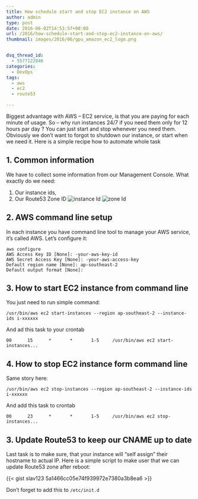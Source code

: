 ```yaml
---
title: How schedule start and stop EC2 instance on AWS
author: admin
type: post
date: 2016-06-02T14:53:57+00:00
url: /2016/how-schedule-start-and-stop-ec2-instance-on-aws/
thumbnail: images/2016/06/gpu_amazon_ec2_logo.png


dsq_thread_id:
  - 5577122846
categories:
  - DevOps
tags:
  - aws
  - ec2
  - route53

---
```

Biggest advantage with AWS &#8211; EC2 service, is that you are paying for each minute of usage. So &#8211; why run instances 24/7 if you need them only for 12 hours par day ? You can just start and stop whenever you need them. Obviously we don&#8217;t want to forgot to shutdown our instance, or start when we need it. Here is a simple recipe how to automate whole task

<!--more-->

## 1. Common information

We have to collect some information from our Management Console. What exactly do we need:

  1. Our instance ids,
  2. Our Route53 Zone ID
![instance Id](../../images/2016/06/ec2-instance-id.jpg)
![zone Id](../../images/2016/06/route53-zoneid.jpg)
  
  
## 2. AWS command line setup

In each instance you have command line tool to manage your AWS service, it&#8217;s called AWS. Let&#8217;s configure it:

```
aws configure
AWS Access Key ID [None]: -your-aws-key-id
AWS Secret Access Key [None]: -your-aws-access-key
Default region name [None]: ap-southeast-2
Default output format [None]:
```

## 3. How to start EC2 instance from command line

You just need to run simple command:

`/usr/bin/aws ec2 start-instances --region ap-southeast-2 --instance-ids i-xxxxxx`

And ad this task to your crontab

`00      15      *       *       1-5     /usr/bin/aws ec2 start-instances...`

## 4. How to stop EC2 instance form command line

Same story here:

`/usr/bin/aws ec2 stop-instances --region ap-southeast-2 --instance-ids i-xxxxxx`

And add this task to crontab

`00      23      *       *       1-5     /usr/bin/aws ec2 stop-instances...`

## 3. Update Route53 to keep our CNAME up to date

Last task is to make sure, that your instance will &#8220;self assign&#8221; their hostname to actual IP. Here is a simple script to make user that we can update Route53 zone after reboot:

{{< gist slav123 5a1466cc05e74f939972e7380a3b8ea6 >}}

Don&#8217;t forget to add this to `/etc/init.d`
